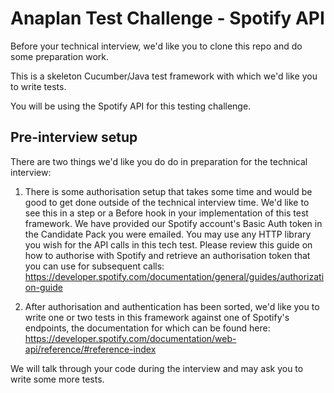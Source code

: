 Anaplan Test Challenge - Spotify API
=========================================

Before your technical interview, we'd like you to clone this repo and do some preparation work.

This is a skeleton Cucumber/Java test framework with which we'd like you to write tests.

You will be using the Spotify API for this testing challenge.


Pre-interview setup
---------------------
There are two things we'd like you do do in preparation for the technical interview:

1. There is some authorisation setup that takes some time and would be good to get done outside of the technical interview time. We'd like to see this in a step or a Before hook in your implementation of this test framework. We have provided our Spotify account's Basic Auth token in the Candidate Pack you were emailed. You may use any HTTP library you wish for the API calls in this tech test. Please review this guide on how to authorise with Spotify and retrieve an authorisation token that you can use for subsequent calls:
https://developer.spotify.com/documentation/general/guides/authorization-guide


2. After authorisation and authentication has been sorted, we'd like you to write one or two tests in this framework against one of Spotify's endpoints, the documentation for which can be found here:
https://developer.spotify.com/documentation/web-api/reference/#reference-index

We will talk through your code during the interview and may ask you to write some more tests. 
